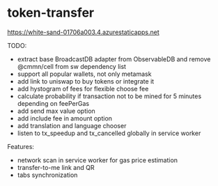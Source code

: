 # token-transfer

https://white-sand-01706a003.4.azurestaticapps.net


TODO:
* extract base BroadcastDB adapter from ObservableDB and remove @cmmn/cell from sw dependency list
* support all popular wallets, not only metamask
* add link to uniswap to buy tokens or integrate it
* add hystogram of fees for flexible choose fee
* calculate probability if transaction not to be mined for 5 minutes depending on feePerGas
* add send max value option
* add include fee in amount option
* add translation and language chooser
* listen to tx_speedup and tx_cancelled globally in service worker 

Features:

* network scan in service worker for gas price estimation
* transfer-to-me link and QR
* tabs synchronization